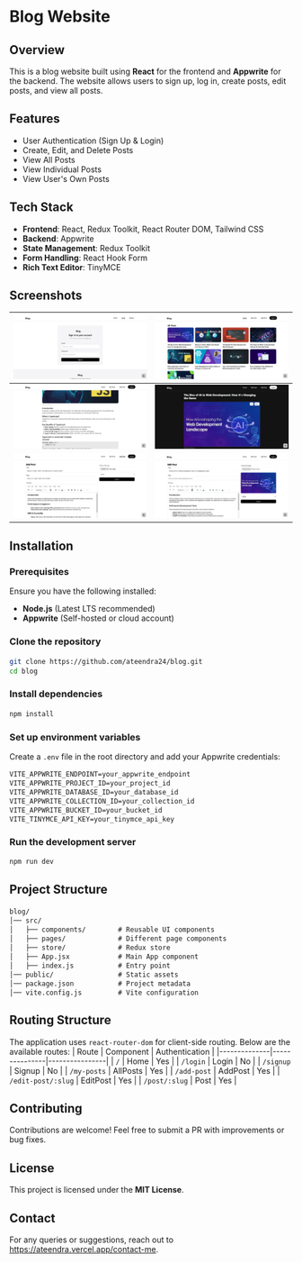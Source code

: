# Blog Website

## Overview
This is a blog website built using **React** for the frontend and **Appwrite** for the backend. The website allows users to sign up, log in, create posts, edit posts, and view all posts.

## Features
- User Authentication (Sign Up & Login)
- Create, Edit, and Delete Posts
- View All Posts
- View Individual Posts
- View User's Own Posts

## Tech Stack
- **Frontend**: React, Redux Toolkit, React Router DOM, Tailwind CSS
- **Backend**: Appwrite
- **State Management**: Redux Toolkit
- **Form Handling**: React Hook Form
- **Rich Text Editor**: TinyMCE

## Screenshots
| ![Login](/public/images/login.png) | ![Home](/public/images/homepage.png) |
|------------------------------------|--------------------------------------|
| ![Signup](/public/images/post.png) | ![My Posts](/public/images/post-dark.png) |
| ![Add Post](/public/images/addpost.png) | ![Edit Post](/public/images/editpost.png) |

## Installation

### Prerequisites
Ensure you have the following installed:
- **Node.js** (Latest LTS recommended)
- **Appwrite** (Self-hosted or cloud account)

### Clone the repository
```sh
git clone https://github.com/ateendra24/blog.git
cd blog
```

### Install dependencies
```sh
npm install
```

### Set up environment variables
Create a `.env` file in the root directory and add your Appwrite credentials:
```env
VITE_APPWRITE_ENDPOINT=your_appwrite_endpoint
VITE_APPWRITE_PROJECT_ID=your_project_id
VITE_APPWRITE_DATABASE_ID=your_database_id
VITE_APPWRITE_COLLECTION_ID=your_collection_id
VITE_APPWRITE_BUCKET_ID=your_bucket_id
VITE_TINYMCE_API_KEY=your_tinymce_api_key
```

### Run the development server
```sh
npm run dev
```

## Project Structure
```
blog/
│── src/
│   ├── components/        # Reusable UI components
│   ├── pages/             # Different page components
│   ├── store/             # Redux store
│   ├── App.jsx            # Main App component
│   ├── index.js           # Entry point
│── public/                # Static assets
│── package.json           # Project metadata
│── vite.config.js         # Vite configuration
```

## Routing Structure
The application uses `react-router-dom` for client-side routing. Below are the available routes:
| Route         | Component      | Authentication |
|--------------|---------------|----------------|
| `/`          | Home          | Yes            |
| `/login`     | Login         | No             |
| `/signup`    | Signup        | No             |
| `/my-posts`  | AllPosts      | Yes            |
| `/add-post`  | AddPost       | Yes            |
| `/edit-post/:slug` | EditPost | Yes           |
| `/post/:slug` | Post         | Yes             |

## Contributing
Contributions are welcome! Feel free to submit a PR with improvements or bug fixes.

## License
This project is licensed under the **MIT License**.

## Contact
For any queries or suggestions, reach out to https://ateendra.vercel.app/contact-me.

